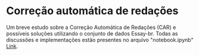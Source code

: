 # Correção automática de redações

Um breve estudo sobre a Correção Automática de Redações (CAR) e possíveis soluções utilizando o conjunto de dados Essay-br. Todas as discussões e implementações estão presentes no arquivo "notebook.ipynb" [Link]([https://github.com/rafaelviniciusoliveira/Correcao-automatica-de-redacoes/blob/main/notebook.ipynb]). 
